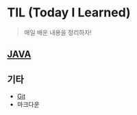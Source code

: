 # TIL (Today I Learned)

> 매일 배운 내용을 정리하자!

## [JAVA](https://github.com/edutak/TIL/blob/master/java)

## 기타

* [Git](https://github.com/edutak/TIL/blob/master/git)
* 마크다운